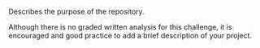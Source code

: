 Describes the purpose of the repository. 

Although there is no graded written analysis for this challenge, it is encouraged and good practice to add a brief description of your project.

